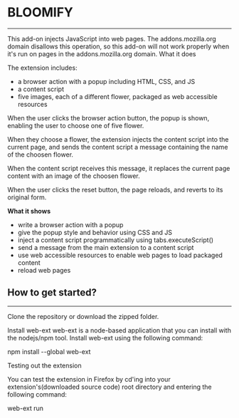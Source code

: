 # BLOOMIFY
---

This add-on injects JavaScript into web pages. The addons.mozilla.org domain disallows this operation, so this add-on will not work properly when it's run on pages in the addons.mozilla.org domain.
What it does

The extension includes:

   * a browser action with a popup including HTML, CSS, and JS
   * a content script
   * five images, each of a different flower, packaged as web accessible resources

When the user clicks the browser action button, the popup is shown, enabling the user to choose one of five flower.

When they choose a flower, the extension injects the content script into the current page, and sends the content script a message containing the name of the choosen flower.

When the content script receives this message, it replaces the current page content with an image of the choosen flower.

When the user clicks the reset button, the page reloads, and reverts to its original form.

**What it shows**

   * write a browser action with a popup
   * give the popup style and behavior using CSS and JS
   * inject a content script programmatically using tabs.executeScript()
   * send a message from the main extension to a content script
   * use web accessible resources to enable web pages to load packaged content
   * reload web pages

## How to get started?
---
Clone the repository or download the zipped folder.

Install web-ext
web-ext is a node-based application that you can install with the nodejs/npm tool. Install web-ext using the following command:

npm install --global web-ext

Testing out the extension

You can test the extension in Firefox by cd'ing into your extension's(downloaded source code) root directory and entering the following command:

web-ext run